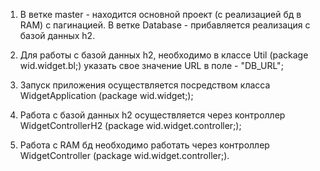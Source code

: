 1. В ветке master - находится основной проект (с реализацией бд в RAM) с пагинацией. В ветке Database - прибавляется реализация с базой данных h2.

2. Для работы с базой данных h2, необходимо в классе Util (package wid.widget.bl;) указать свое значение URL в поле - "DB_URL";

3. Запуск приложения осуществляется посредством класса WidgetApplication (package wid.widget;);

4. Работа с базой данных h2 осуществляется через контроллер WidgetControllerH2 (package wid.widget.controller;);

5. Работа с RAM бд необходимо работать через контроллер WidgetController (package wid.widget.controller;).